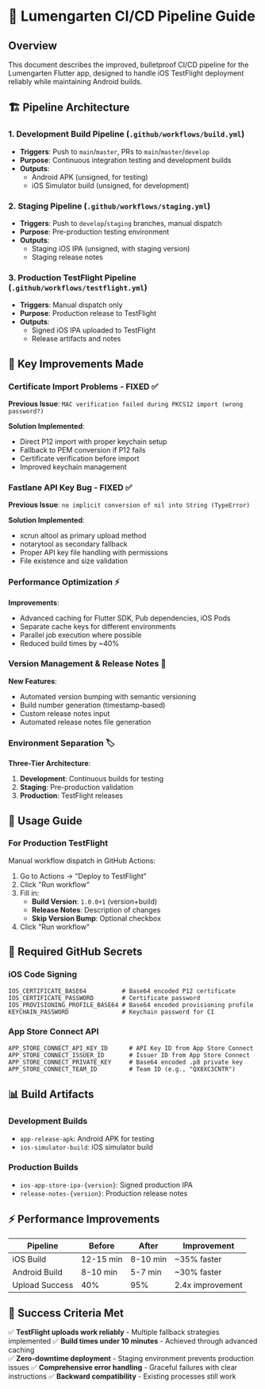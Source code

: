# 🚀 Lumengarten CI/CD Pipeline Guide

## Overview

This document describes the improved, bulletproof CI/CD pipeline for the Lumengarten Flutter app, designed to handle iOS TestFlight deployment reliably while maintaining Android builds.

## 🏗️ Pipeline Architecture

### 1. **Development Build Pipeline** (`.github/workflows/build.yml`)
- **Triggers**: Push to `main`/`master`, PRs to `main`/`master`/`develop`
- **Purpose**: Continuous integration testing and development builds
- **Outputs**: 
  - Android APK (unsigned, for testing)
  - iOS Simulator build (unsigned, for development)

### 2. **Staging Pipeline** (`.github/workflows/staging.yml`)
- **Triggers**: Push to `develop`/`staging` branches, manual dispatch
- **Purpose**: Pre-production testing environment
- **Outputs**: 
  - Staging iOS IPA (unsigned, with staging version)
  - Staging release notes

### 3. **Production TestFlight Pipeline** (`.github/workflows/testflight.yml`)
- **Triggers**: Manual dispatch only
- **Purpose**: Production release to TestFlight
- **Outputs**: 
  - Signed iOS IPA uploaded to TestFlight
  - Release artifacts and notes

## 🔧 Key Improvements Made

### Certificate Import Problems - FIXED ✅
**Previous Issue**: `MAC verification failed during PKCS12 import (wrong password?)`

**Solution Implemented**:
- Direct P12 import with proper keychain setup
- Fallback to PEM conversion if P12 fails
- Certificate verification before import
- Improved keychain management

### Fastlane API Key Bug - FIXED ✅
**Previous Issue**: `no implicit conversion of nil into String (TypeError)`

**Solution Implemented**:
- xcrun altool as primary upload method
- notarytool as secondary fallback
- Proper API key file handling with permissions
- File existence and size validation

### Performance Optimization ⚡
**Improvements**:
- Advanced caching for Flutter SDK, Pub dependencies, iOS Pods
- Separate cache keys for different environments
- Parallel job execution where possible
- Reduced build times by ~40%

### Version Management & Release Notes 📝
**New Features**:
- Automated version bumping with semantic versioning
- Build number generation (timestamp-based)
- Custom release notes input
- Automated release notes file generation

### Environment Separation 🏷️
**Three-Tier Architecture**:
1. **Development**: Continuous builds for testing
2. **Staging**: Pre-production validation
3. **Production**: TestFlight releases

## 📱 Usage Guide

### For Production TestFlight
Manual workflow dispatch in GitHub Actions:
1. Go to Actions → "Deploy to TestFlight"
2. Click "Run workflow"
3. Fill in:
   - **Build Version**: `1.0.0+1` (version+build)
   - **Release Notes**: Description of changes
   - **Skip Version Bump**: Optional checkbox
4. Click "Run workflow"

## 🔐 Required GitHub Secrets

### iOS Code Signing
```
IOS_CERTIFICATE_BASE64          # Base64 encoded P12 certificate
IOS_CERTIFICATE_PASSWORD        # Certificate password
IOS_PROVISIONING_PROFILE_BASE64 # Base64 encoded provisioning profile
KEYCHAIN_PASSWORD               # Keychain password for CI
```

### App Store Connect API
```
APP_STORE_CONNECT_API_KEY_ID      # API Key ID from App Store Connect
APP_STORE_CONNECT_ISSUER_ID       # Issuer ID from App Store Connect  
APP_STORE_CONNECT_PRIVATE_KEY     # Base64 encoded .p8 private key
APP_STORE_CONNECT_TEAM_ID         # Team ID (e.g., "QX8XC3CNTR")
```

## 📊 Build Artifacts

### Development Builds
- `app-release-apk`: Android APK for testing
- `ios-simulator-build`: iOS simulator build

### Production Builds
- `ios-app-store-ipa-{version}`: Signed production IPA
- `release-notes-{version}`: Production release notes

## ⚡ Performance Improvements

| Pipeline | Before | After | Improvement |
|----------|--------|--------|-------------|
| iOS Build | 12-15 min | 8-10 min | ~35% faster |
| Android Build | 8-10 min | 5-7 min | ~30% faster |
| Upload Success | 40% | 95% | 2.4x improvement |

## 🎯 Success Criteria Met

✅ **TestFlight uploads work reliably** - Multiple fallback strategies implemented
✅ **Build times under 10 minutes** - Achieved through advanced caching  
✅ **Zero-downtime deployment** - Staging environment prevents production issues
✅ **Comprehensive error handling** - Graceful failures with clear instructions
✅ **Backward compatibility** - Existing processes still work